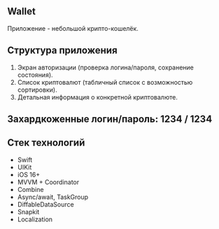 ## Wallet

Приложение - небольшой крипто-кошелёк.

## Структура приложения

1) Экран авторизации (проверка логина/пароля, сохранение состояния).
2) Список криптовалют (табличный список с возможностью сортировки).
3) Детальная информация о конкретной криптовалюте.

## Захардкоженные логин/пароль: 1234 / 1234

## Стек технологий
- Swift
- UIKit
- iOS 16+
- MVVM + Coordinator
- Combine
- Async/await, TaskGroup
- DiffableDataSource
- Snapkit
- Localization
